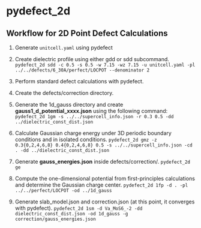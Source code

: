 # pydefect_2d

## Workflow for 2D Point Defect Calculations

1. Generate `unitcell.yaml` using pydefect

1. Create dielectric profile using either gdd or sdd subcommand.
``` pydefect_2d sdd -c 0.5 -s 0.5 -w 7.15 -wz 7.15 -u unitcell.yaml -pl ../../defects/6_30A/perfect/LOCPOT --denominator 2```

1. Perform standard defect calculations with pydefect.

1. Create the defects/correction directory.

1. Generate the 1d_gauss directory and create **gauss1_d_potential_xxxx.json** using the following command:
 ```pydefect_2d 1gm -s ../../supercell_info.json -r 0.3 0.5 -dd ../dielectric_const_dist.json```

1. Calculate Gaussian charge energy under 3D periodic boundary conditions and in isolated conditions.
```pydefect_2d gmz -z 0.3{0,2,4,6,8} 0.4{0,2,4,6,8} 0.5 -s ../../supercell_info.json -cd . -dd ../dielectric_const_dist.json```

1.  Generate **gauss_energies.json** inside defects/correction/.
```pydefect_2d ge```

1. Compute the one-dimensional potential from first-principles calculations and determine the Gaussian charge center.
```pydefect_2d 1fp -d . -pl ../../perfect/LOCPOT -od ../1d_gauss```

1. Generate slab_model.json and correction.json (at this point, it converges with pydefect).
```pydefect_2d 1sm -d Va_MoS6_-2 -dd dielectric_const_dist.json -od 1d_gauss -g correction/gauss_energies.json```
